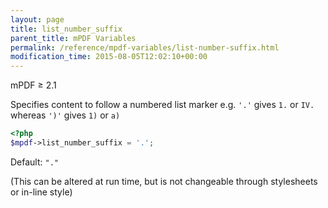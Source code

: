```yaml
---
layout: page
title: list_number_suffix
parent_title: mPDF Variables
permalink: /reference/mpdf-variables/list-number-suffix.html
modification_time: 2015-08-05T12:02:10+00:00
---
```


mPDF &ge; 2.1

Specifies content to follow a numbered list marker e.g. `'.'` gives `1.` or `IV.` whereas `')'` gives `1)` or `a)`

```php
<?php
$mpdf->list_number_suffix = '.';

```

Default: `"."`

(This can be altered at run time, but is not changeable through stylesheets or in-line style)

